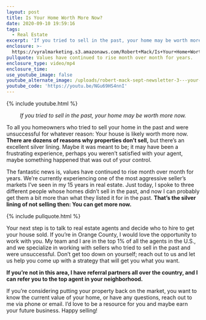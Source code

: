 ```yaml
---
layout: post
title: Is Your Home Worth More Now?
date: 2020-09-10 19:59:16
tags:
  - Real Estate
excerpt: 'If you tried to sell in the past, your home may be worth more now.'
enclosure: >-
  https://vyralmarketing.s3.amazonaws.com/Robert+Mack/Is+Your+Home+Worth+More+Now_.mp4
pullquote: Values have continued to rise month over month for years.
enclosure_type: video/mp4
enclosure_time:
use_youtube_image: false
youtube_alternate_image: /uploads/robert-mack-sept-newsletter-3---your-home-is-worth-more-yt.jpg
youtube_code: 'https://youtu.be/NGu69HS4nnI'
---
```


{% include youtube.html %}

<p style="text-align: center;"><em>If you tried to sell in the past, your home may be worth more now.</em></p>

To all you homeowners who tried to sell your home in the past and were unsuccessful for whatever reason: Your house is likely worth more now. **There are dozens of reasons why properties don’t sell,** but there’s an excellent silver lining. Maybe it was meant to be; it may have been a frustrating experience, perhaps you weren’t satisfied with your agent, maybe something happened that was out of your control.&nbsp;

The fantastic news is, values have continued to rise month over month for years. We’re currently experiencing one of the most aggressive seller’s markets I’ve seen in my 15 years in real estate. Just today, I spoke to three different people whose homes didn’t sell in the past, and now I can probably get them a bit more than what they listed it for in the past. **That’s the silver lining of not selling then: You can get more now.&nbsp;**

{% include pullquote.html %}

Your next step is to talk to real estate agents and decide who to hire to get your house sold. If you’re in Orange County, I would love the opportunity to work with you. My team and I are in the top 1% of all the agents in the U.S., and we specialize in working with sellers who tried to sell in the past and were unsuccessful. Don’t get too down on yourself; reach out to us and let us help you come up with a strategy that will get you what you want.&nbsp;

**If you’re not in this area, I have referral partners all over the country, and I can refer you to the top agent in your neighborhood.**

If you’re considering putting your property back on the market, you want to know the current value of your home, or have any questions, reach out to me via phone or email. I’d love to be a resource for you and maybe earn your future business. Happy selling\!